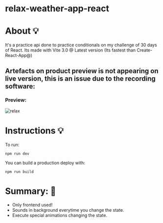 # relax-weather-app-react


# About 💡  

It's a practice api done to practice conditionals on my challenge of 30 days of React. Its made with Vite 3.0 @ Latest version (Its fastest than Create-React-App@)

## Artefacts on product preview is not appearing on live version, this is an issue due to the recording software:

### Preview: 

![relax](https://user-images.githubusercontent.com/84904766/180623582-85e1534a-9623-43d9-b8e1-f1f1f6af765f.gif)

# Instructions 💡 

To run: 

``` npm run dev ```

You can build a production deploy with:

``` npm run build ```



# Summary: 🚀 

- Only frontend used!
- Sounds in background everytime you change the state.
- Execute special animations changing the state.






